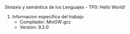 Sintaxis y semántica de los Lenguajes - TP0: Hello World!
1. Informacion especifica del trabajo
    *   Compilador: MinGW gcc
    *   Version: 9.2.0